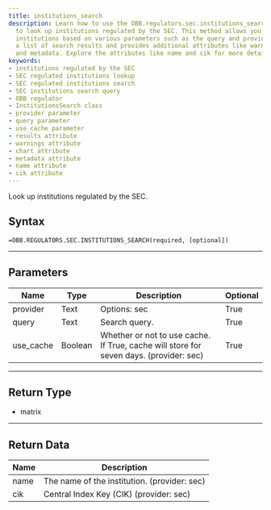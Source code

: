 ```yaml
---
title: institutions_search
description: Learn how to use the OBB.regulators.sec.institutions_search() method
  to look up institutions regulated by the SEC. This method allows you to search for
  institutions based on various parameters such as the query and provider. It returns
  a list of search results and provides additional attributes like warnings, chart,
  and metadata. Explore the attributes like name and cik for more details on the institution.
keywords: 
- institutions regulated by the SEC
- SEC regulated institutions lookup
- SEC regulated institutions search
- SEC institutions search query
- OBB regulator
- InstitutionsSearch class
- provider parameter
- query parameter
- use_cache parameter
- results attribute
- warnings attribute
- chart attribute
- metadata attribute
- name attribute
- cik attribute
---
```


<!-- markdownlint-disable MD041 -->

Look up institutions regulated by the SEC.

## Syntax

```excel wordwrap
=OBB.REGULATORS.SEC.INSTITUTIONS_SEARCH(required, [optional])
```

---

## Parameters

| Name | Type | Description | Optional |
| ---- | ---- | ----------- | -------- |
| provider | Text | Options: sec | True |
| query | Text | Search query. | True |
| use_cache | Boolean | Whether or not to use cache. If True, cache will store for seven days. (provider: sec) | True |

---

## Return Type

* matrix

---

## Return Data

| Name | Description |
| ---- | ----------- |
| name | The name of the institution. (provider: sec) |
| cik | Central Index Key (CIK) (provider: sec) |
